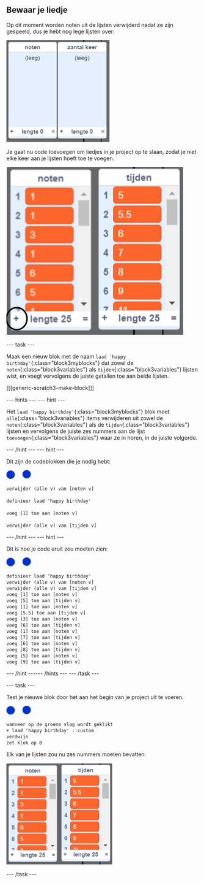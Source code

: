 ## Bewaar je liedje

Op dit moment worden noten uit de lijsten verwijderd nadat ze zijn gespeeld, dus je hebt nog lege lijsten over:

![Lege lijsten](images/empty-lists.png)

Je gaat nu code toevoegen om liedjes in je project op te slaan, zodat je niet elke keer aan je lijsten hoeft toe te voegen.

![Voeg noten en tijden toe aan lijsten](images/lists-add-annotated.png)

--- task ---

Maak een nieuw blok met de naam `laad 'happy birthday'`{:class="block3myblocks"} dat zowel de `noten`{:class="block3variables"} als `tijden`{:class="block3variables"} lijsten wist, en voegt vervolgens de juiste getallen toe aan beide lijsten. 

[[[generic-scratch3-make-block]]]

--- hints ---
 --- hint ---

Het `laad 'happy birthday'`{:class="block3myblocks"} blok moet `alle`{:class="block3variables"} items verwijderen uit zowel de `noten`{:class="block3variables"} als de `tijden`{:class="block3variables"} lijsten en vervolgens de juiste zes nummers aan de lijst `toevoegen`{:class="block3variables"} waar ze in horen, in de juiste volgorde.

--- /hint --- --- hint ---

Dit zijn de codeblokken die je nodig hebt:

![noten sprite](images/note-sprite.png)

```blocks3
verwijder (alle v) van [noten v]

definieer laad 'happy birthday'

voeg [1] toe aan [noten v]

verwijder (alle v) van [tijden v]
```

--- /hint --- --- hint ---

Dit is hoe je code eruit zou moeten zien:

![noten sprite](images/note-sprite.png)

```blocks3
definieer laad 'happy birthday'
verwijder (alle v) van [noten v]
verwijder (alle v) van [tijden v]
voeg [1] toe aan [noten v]
voeg [5] toe aan [tijden v]
voeg [1] toe aan [noten v]
voeg [5.5] toe aan [tijden v]
voeg [3] toe aan [noten v]
voeg [6] toe aan [tijden v]
voeg [1] toe aan [noten v]
voeg [7] toe aan [tijden v]
voeg [6] toe aan [noten v]
voeg [8] toe aan [tijden v]
voeg [5] toe aan [noten v]
voeg [9] toe aan [tijden v]
```

--- /hint ------ /hints --- --- /task ---

--- task ---

Test je nieuwe blok door het aan het begin van je project uit te voeren.

![noten sprite](images/note-sprite.png)

```blocks3
wanneer op de groene vlag wordt geklikt
+ laad 'happy birthday' ::custom
verdwijn
zet klok op 0
```

Elk van je lijsten zou nu zes nummers moeten bevatten.

![Lijsten met noten en tijden](images/lists-add.png)

--- /task ---